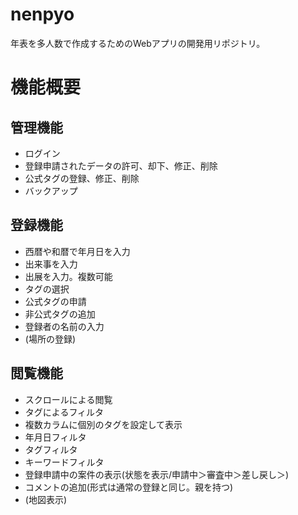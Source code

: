 # nenpyo
年表を多人数で作成するためのWebアプリの開発用リポジトリ。

# 機能概要
## 管理機能
- ログイン
- 登録申請されたデータの許可、却下、修正、削除
- 公式タグの登録、修正、削除
- バックアップ

## 登録機能
- 西暦や和暦で年月日を入力
- 出来事を入力
- 出展を入力。複数可能
- タグの選択
- 公式タグの申請
- 非公式タグの追加
- 登録者の名前の入力
- (場所の登録)

## 閲覧機能
- スクロールによる閲覧
- タグによるフィルタ
- 複数カラムに個別のタグを設定して表示
- 年月日フィルタ
- タグフィルタ
- キーワードフィルタ
- 登録申請中の案件の表示(状態を表示/申請中＞審査中＞差し戻し＞)
- コメントの追加(形式は通常の登録と同じ。親を持つ)
- (地図表示)

